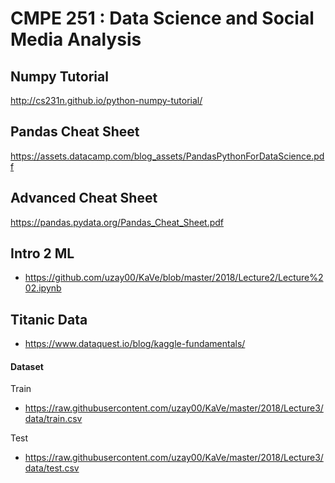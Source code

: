 # CMPE 251 : Data Science and Social Media Analysis

## Numpy Tutorial
http://cs231n.github.io/python-numpy-tutorial/

## Pandas Cheat Sheet

https://assets.datacamp.com/blog_assets/PandasPythonForDataScience.pdf

## Advanced Cheat Sheet
https://pandas.pydata.org/Pandas_Cheat_Sheet.pdf


## Intro 2 ML
 - https://github.com/uzay00/KaVe/blob/master/2018/Lecture2/Lecture%202.ipynb
 
 
 ## Titanic Data
  - https://www.dataquest.io/blog/kaggle-fundamentals/
  
 #### Dataset
 Train
 -  https://raw.githubusercontent.com/uzay00/KaVe/master/2018/Lecture3/data/train.csv
 
 Test
 
 - https://raw.githubusercontent.com/uzay00/KaVe/master/2018/Lecture3/data/test.csv

